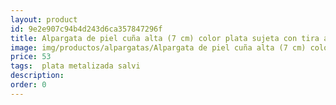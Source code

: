 ```yaml
---
layout: product
id: 9e2e907c94b4d243d6ca357847296f
title: Alpargata de piel cuña alta (7 cm) color plata sujeta con tira al talón 
image: img/productos/alpargatas/Alpargata de piel cuña alta (7 cm) color plata sujeta con tira al talón =53 = plata metalizada salvi.webp
price: 53 
tags:  plata metalizada salvi
description: 
order: 0
---
```

